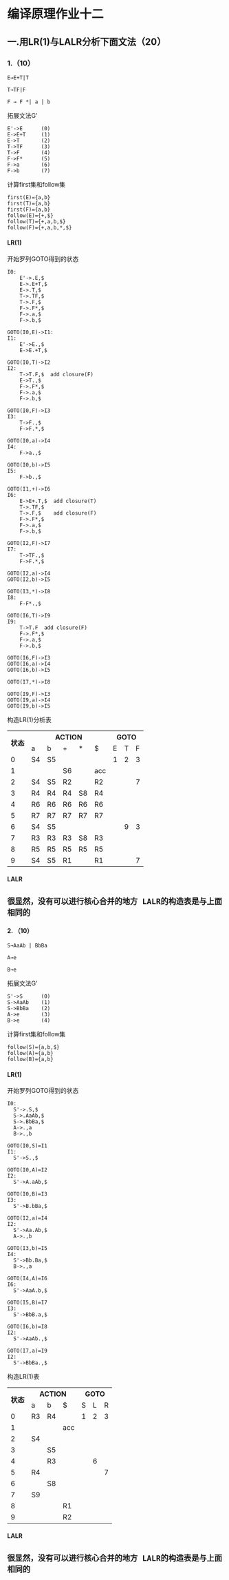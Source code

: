 # 编译原理作业十二
## 一.用LR(1)与LALR分析下面文法（20）

### 1.（10）
```
E→E+T|T

T→TF|F

F → F *| a | b
```
拓展文法G'
```
E'->E      (0)
E->E+T     (1)
E->T       (2)
T->TF      (3)
T->F       (4)
F->F*      (5)
F->a       (6)
F->b       (7)
```
计算first集和follow集
```
first(E)={a,b}
first(T)={a,b}
first(F)={a,b}
follow(E)={+,$}
follow(T)={+,a,b,$}
follow(F)={+,a,b,*,$}
```
#### LR(1)
开始罗列GOTO得到的状态
```
I0:
    E'->.E,$      
    E->.E+T,$     
    E->.T,$   
    T->.TF,$     
    T->.F,$       
    F->.F*,$      
    F->.a,$       
    F->.b,$ 
    
GOTO(I0,E)->I1:
I1:
    E'->E.,$
    E->E.+T,$

GOTO(I0,T)->I2
I2:
    T->T.F,$  add closure(F)
    E->T.,$
    F->.F*,$
    F->.a,$
    F->.b,$
    
GOTO(I0,F)->I3
I3:
    T->F.,$
    F->F.*,$
    
GOTO(I0,a)->I4
I4:
    F->a.,$

GOTO(I0,b)->I5
I5:
    F->b.,$
    
GOTO(I1,+)->I6
I6:
    E->E+.T,$  add closure(T)
    T->.TF,$
    T->.F,$    add closure(F)
    F->.F*,$
    F->.a,$
    F->.b,$
    
GOTO(I2,F)->I7
I7:
    T->TF.,$
    F->F.*,$

GOTO(I2,a)->I4
GOTO(I2,b)->I5

GOTO(I3,*)->I8
I8:
    F-F*.,$

GOTO(I6,T)->I9
I9:
    T->T.F  add closure(F)
    F->.F*,$
    F->.a,$
    F->.b,$
    
GOTO(I6,F)->I3
GOTO(I6,a)->I4
GOTO(I6,b)->I5

GOTO(I7,*)->I8

GOTO(I9,F)->I3
GOTO(I9,a)->I4
GOTO(I9,b)->I5
```
构造LR(1)分析表  

<table>
    <tr>
        <th rowspan="2">状态</th>
        <th colspan="5">ACTION</th>
        <th colspan="5">GOTO</th>
    </tr>
    <tr>
        <td>a</td>
        <td>b</td>
        <td>+</td>
        <td>*</td>
        <td>$</td>
        <td>E</td>
        <td>T</td>
        <td>F</td>
    </tr>
    <tr>
        <td>0</td>
        <td>S4</td>
        <td>S5</td>
        <td></td>
        <td></td>
        <td></td>
        <td>1</td>
        <td>2</td>
        <td>3</td>
    </tr>
    <tr>
        <td>1</td>
        <td></td>
        <td></td>
        <td>S6</td>
        <td></td>
        <td>acc</td>
        <td></td>
        <td></td>
        <td></td>
    </tr>
    <tr>
        <td>2</td>
        <td>S4</td>
        <td>S5</td>
        <td>R2</td>
        <td></td>
        <td>R2</td>
        <td></td>
        <td></td>
        <td>7</td>
    </tr>
    <tr>
        <td>3</td>
        <td>R4</td>
        <td>R4</td>
        <td>R4</td>
        <td>S8</td>
        <td>R4</td>
        <td></td>
        <td></td>
        <td></td>
    </tr>
    <tr>
        <td>4</td>
        <td>R6</td>
        <td>R6</td>
        <td>R6</td>
        <td>R6</td>
        <td>R6</td>
        <td></td>
        <td></td>
        <td></td>
    </tr>
    <tr>
        <td>5</td>
        <td>R7</td>
        <td>R7</td>
        <td>R7</td>
        <td>R7</td>
        <td>R7</td>
        <td></td>
        <td></td>
        <td></td>
    </tr>
    <tr>
        <td>6</td>
        <td>S4</td>
        <td>S5</td>
        <td></td>
        <td></td>
        <td></td>
        <td></td>
        <td>9</td>
        <td>3</td>
    </tr>
    <tr>
        <td>7</td>
        <td>R3</td>
        <td>R3</td>
        <td>R3</td>
        <td>S8</td>
        <td>R3</td>
        <td></td>
        <td></td>
        <td></td>
    </tr>
    <tr>
        <td>8</td>
        <td>R5</td>
        <td>R5</td>
        <td>R5</td>
        <td>R5</td>
        <td>R5</td>
        <td></td>
        <td></td>
        <td></td>
    </tr>
    <tr>
        <td>9</td>
        <td>S4</td>
        <td>S5</td>
        <td>R1</td>
        <td></td>
        <td>R1</td>
        <td></td>
        <td></td>
        <td>7</td>
    </tr>
</table>

#### LALR
## `很显然，没有可以进行核心合并的地方 LALR的构造表是与上面相同的`



#### 2. （10）
```
S→AaAb | BbBa

A→e

B→e
```
拓展文法G'
```
S'->S      (0)
S->AaAb    (1)
S->BbBa    (2)
A->e       (3)
B->e       (4)
```
计算first集和follow集
```
follow(S)={a,b,$}
follow(A)={a,b}
follow(B)={a,b}
```
#### LR(1)
开始罗列GOTO得到的状态
```
I0:
  S'->.S,$      
  S->.AaAb,$  
  S->.BbBa,$    
  A->.,a      
  B->.,b
  
GOTO(I0,S)=I1
I1:
  S'->S.,$
  
GOTO(I0,A)=I2
I2:
  S'->A.aAb,$
  
GOTO(I0,B)=I3
I3:
  S'->B.bBa,$
  
GOTO(I2,a)=I4
I2:
  S'->Aa.Ab,$
  A->.,b
  
GOTO(I3,b)=I5
I4:
  S'->Bb.Ba,$
  B->.,a
  
GOTO(I4,A)=I6
I6:
  S'->AaA.b,$
  
GOTO(I5,B)=I7
I3:
  S'->BbB.a,$
  
GOTO(I6,b)=I8
I2:
  S'->AaAb.,$

GOTO(I7,a)=I9
I2:
  S'->BbBa.,$
```
构造LR(1)表
<table>
    <tr>
        <th rowspan="2">状态</th>
        <th colspan="3">ACTION</th>
        <th colspan="3">GOTO</th>
    </tr>
    <tr>
        <td>a</td>
        <td>b</td>
        <td>$</td>
        <td>S</td>
        <td>L</td>
        <td>R</td>
    </tr>
    <tr>
        <td>0</td>
        <td>R3</td>
        <td>R4</td>
        <td></td>
        <td>1</td>
        <td>2</td>
        <td>3</td>
    </tr>
    <tr>
        <td>1</td>
        <td></td>
        <td></td>
        <td>acc</td>
        <td></td>
        <td></td>
        <td></td>
    </tr>
    <tr>
        <td>2</td>
        <td>S4</td>
        <td></td>
        <td></td>
        <td></td>
        <td></td>
        <td></td>
    </tr>
    <tr>
        <td>3</td>
        <td></td>
        <td>S5</td>
        <td></td>
        <td></td>
        <td></td>
        <td></td>
    </tr>
    <tr>
        <td>4</td>
        <td></td>
        <td>R3</td>
        <td></td>
        <td></td>
        <td>6</td>
        <td></td>
    </tr>
    <tr>
        <td>5</td>
        <td>R4</td>
        <td></td>
        <td></td>
        <td></td>
        <td></td>
        <td>7</td>
    </tr>
    <tr>
        <td>6</td>
        <td></td>
        <td>S8</td>
        <td></td>
        <td></td>
        <td></td>
        <td></td>
    </tr>
    <tr>
        <td>7</td>
        <td>S9</td>
        <td></td>
        <td></td>
        <td></td>
        <td></td>
        <td></td>
    </tr>
    <tr>
        <td>8</td>
        <td></td>
        <td></td>
        <td>R1</td>
        <td></td>
        <td></td>
        <td></td>
    </tr>
    <tr>
        <td>9</td>
        <td></td>
        <td></td>
        <td>R2</td>
        <td></td>
        <td></td>
        <td></td>
    </tr>
</table>


#### LALR
## `很显然，没有可以进行核心合并的地方 LALR的构造表是与上面相同的`
